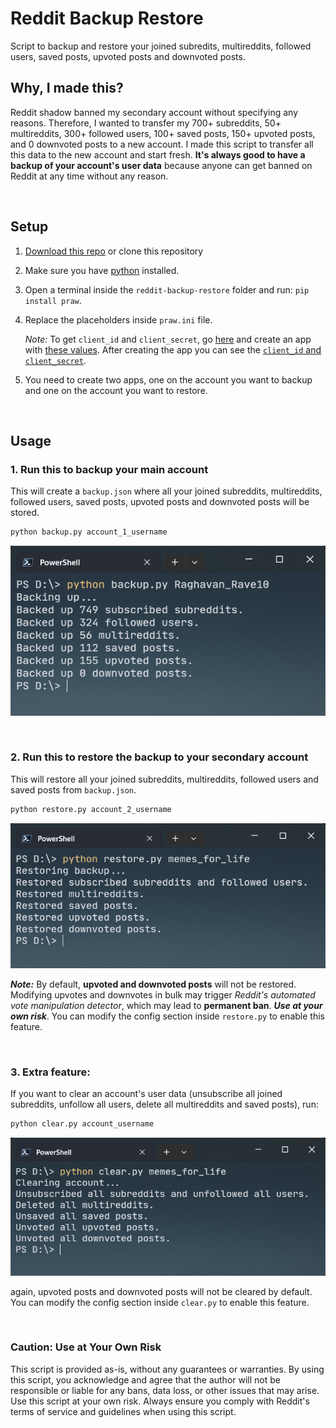 # Reddit Backup Restore

Script to backup and restore your joined subredits, multireddits, followed users, saved posts, upvoted posts and downvoted posts.

## Why, I made this?

Reddit shadow banned my secondary account without specifying any reasons. Therefore, I wanted to transfer my 700+ subreddits, 50+ multireddits, 300+ followed users, 100+ saved posts, 150+ upvoted posts, and 0 downvoted posts to a new account. I made this script to transfer all this data to the new account and start fresh. **It's always good to have a backup of your account's user data** because anyone can get banned on Reddit at any time without any reason.

</br>

## Setup

1. [Download this repo](https://github.com/Tetrax-10/reddit-backup-restore/archive/refs/heads/main.zip) or clone this repository

2. Make sure you have [python](https://www.python.org) installed.

3. Open a terminal inside the `reddit-backup-restore` folder and run: `pip install praw`.

4. Replace the placeholders inside `praw.ini` file.

    _Note:_ To get `client_id` and `client_secret`, go [here](https://www.reddit.com/prefs/apps) and create an app with [these values](https://raw.githubusercontent.com/Tetrax-10/reddit-backup-restore/main/assets/app_data.png). After creating the app you can see the [`client_id` and `client_secret`](https://raw.githubusercontent.com/Tetrax-10/reddit-backup-restore/main/assets/form.png).

5. You need to create two apps, one on the account you want to backup and one on the account you want to restore.

</br>

## Usage

### 1. Run this to backup your main account

This will create a `backup.json` where all your joined subreddits, multireddits, followed users, saved posts, upvoted posts and downvoted posts will be stored.

```sh
python backup.py account_1_username
```

![backup](https://raw.githubusercontent.com/Tetrax-10/reddit-backup-restore/main/assets/backup.png)

</br>

### 2. **Run this to restore the backup to your secondary account**

This will restore all your joined subreddits, multireddits, followed users and saved posts from `backup.json`.

```sh
python restore.py account_2_username
```

![restore](https://raw.githubusercontent.com/Tetrax-10/reddit-backup-restore/main/assets/restore.png)

**_Note:_** By default, **upvoted and downvoted posts** will not be restored. Modifying upvotes and downvotes in bulk may trigger _Reddit's automated vote manipulation detector_, which may lead to **permanent ban**. **_Use at your own risk_**. You can modify the config section inside `restore.py` to enable this feature.

</br>

### 3. Extra feature:

If you want to clear an account's user data (unsubscribe all joined subreddits, unfollow all users, delete all multireddits and saved posts), run:

```sh
python clear.py account_username
```

![clear](https://raw.githubusercontent.com/Tetrax-10/reddit-backup-restore/main/assets/clear.png)

again, upvoted posts and downvoted posts will not be cleared by default. You can modify the config section inside `clear.py` to enable this feature.

</br>

### Caution: Use at Your Own Risk

This script is provided as-is, without any guarantees or warranties. By using this script, you acknowledge and agree that the author will not be responsible or liable for any bans, data loss, or other issues that may arise. Use this script at your own risk. Always ensure you comply with Reddit's terms of service and guidelines when using this script.

